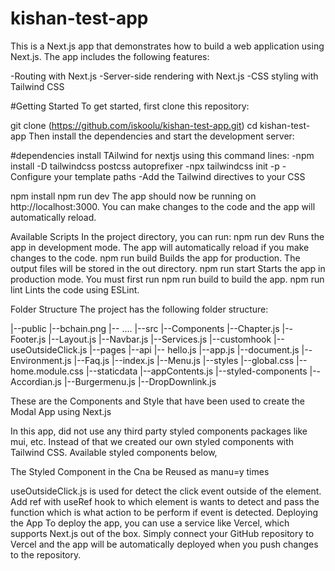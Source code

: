 # kishan-test-app
This is a Next.js app that demonstrates how to build a web application using Next.js. The app includes the following features:

-Routing with Next.js
-Server-side rendering with Next.js
-CSS styling with Tailwind CSS

#Getting Started
To get started, first clone this repository:

git clone (https://github.com/iskoolu/kishan-test-app.git)
cd kishan-test-app
Then install the dependencies and start the development server:

#dependencies
install TAilwind for nextjs using this command lines:
-npm install -D tailwindcss postcss autoprefixer
-npx tailwindcss init -p
-Configure your template paths
-Add the Tailwind directives to your CSS

npm install
npm run dev
The app should now be running on http://localhost:3000. You can make changes to the code and the app will automatically reload.

Available Scripts
In the project directory, you can run:
npm run dev
Runs the app in development mode. The app will automatically reload if you make changes to the code.
npm run build
Builds the app for production. The output files will be stored in the out directory.
npm run start
Starts the app in production mode. You must first run npm run build to build the app.
npm run lint
Lints the code using ESLint.

Folder Structure
The project has the following folder structure:

|--public
  |--bchain.png
  |-- ....
|--src
  |--Components
     |--Chapter.js
     |--Footer.js
     |--Layout.js
     |--Navbar.js
     |--Services.js
  |--customhook
      |--useOutsideClick.js
  |--pages
    |--api
      |-- hello.js
    |--app.js
    |--document.js
    |--Environment.js
    |--Faq.js
    |--index.js
    |--Menu.js
  |--styles
     |--global.css
     |--home.module.css
  |--staticdata
     |--appContents.js
   |--styled-components
     |--Accordian.js
     |--Burgermenu.js
     |--DropDownlink.js

These are the Components and Style that have been used to create the Modal App using Next.js 

In this app, did not use any third party styled components packages like mui, etc. Instead of that we created our own styled components with Tailwind CSS. Available styled components below,

The Styled Component in the Cna be Reused as manu=y times 

useOutsideClick.js is used for detect the click event outside of the element. Add ref with useRef hook to which element is wants to detect and pass the function which is what action to be perform if event is detected.
Deploying the App
To deploy the app, you can use a service like Vercel, which supports Next.js out of the box. Simply connect your GitHub repository to Vercel and the app will be automatically deployed when you push changes to the repository.
